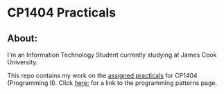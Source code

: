 # CP1404 Practicals

## About:
I'm an Information Technology Student currently studying at James Cook University.

This repo contains my work on the [assigned practicals](https://github.com/CP1404/Practicals) for CP1404 (Programming II).
Click [here:](https://github.com/CP1404/Starter/wiki) for a link to the programming patterns page.